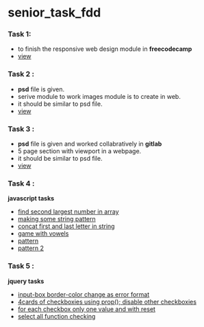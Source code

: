 # senior_task_fdd

### Task 1:
- to finish the responsive web design module in **freecodecamp**
- [view](https://github.com/shankaresh/senior_task_fdd/blob/master/task%201/freecodecamp_rwd.PNG)

### Task 2 :
- **psd** file is given.
- serive module to work images module is to create in web.
- it should be similar to psd file.
- [view](https://github.com/shankaresh/senior_task_fdd/tree/master/task%202)

### Task 3 :
- **psd** file is given and worked collabratively in **gitlab**
- 5 page section with viewport in a webpage.
- it should be similar to psd file.
- [view](https://github.com/shankaresh/senior_task_fdd/tree/master/task%203)

### Task 4 :

**javascript tasks**
- [find second largest number in array](https://github.com/shankaresh/senior_task_fdd/blob/master/task%204/second_lg.js)
- [making some string pattern](https://github.com/shankaresh/senior_task_fdd/blob/master/task%204/stringman.js)
- [concat first and last letter in string](https://github.com/shankaresh/senior_task_fdd/blob/master/task%204/concate.js)
- [game with vowels]()
- [pattern](https://github.com/shankaresh/senior_task_fdd/blob/master/task%204/pattern.html)
- [pattern 2](https://github.com/shankaresh/senior_task_fdd/blob/master/task%204/pattern2.html)

### Task 5 :

**jquery tasks**
- [input-box border-color change as error format](https://github.com/shankaresh/senior_task_fdd/blob/master/task%205/boxalert.html)
- [4cards of checkboxies using prop(); disable other checkboxies](https://github.com/shankaresh/senior_task_fdd/blob/master/task%205/checkboxProp.html)
- [for each checkbox only one value and with reset](https://github.com/shankaresh/senior_task_fdd/blob/master/task%205/checkboxRemove.html)
- [select all function checking](https://github.com/shankaresh/senior_task_fdd/blob/master/task%205/checkboxremove2.html)
